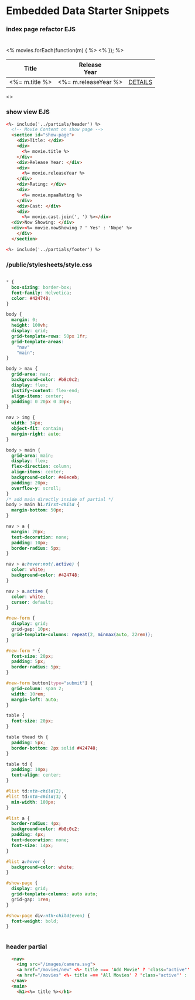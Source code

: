 # Embedded Data Starter Snippets

### index page refactor EJS
<h1></h1>
  <table id="list">
    <thead>
      <tr>
        <th>Title</th>
        <th>Release<br>Year</th>
        <th></th>
      </tr>
    </thead>
    <tbody>
      <% movies.forEach(function(m) { %>
        <tr>
          <td>
            <%= m.title %>
          </td>
          <td>
            <%= m.releaseYear %>
          </td>
          <td><a href="/movies/<%= m._id %>">DETAILS</a></td>
        </tr>
      <% }); %>
    </tbody>
  </table>

<>
### show view EJS

```html
<%- include('../partials/header') %>
  <!-- Movie Content on show page -->
  <section id="show-page">
    <div>Title: </div>
    <div>
      <%= movie.title %>
    </div>
    <div>Release Year: </div>
    <div>
      <%= movie.releaseYear %>
    </div>
    <div>Rating: </div>
    <div>
      <%= movie.mpaaRating %>
    </div>
    <div>Cast: </div>
    <div>
      <%= movie.cast.join(', ') %></div>
  <div>Now Showing: </div>
  <div><%= movie.nowShowing ? ' Yes' : 'Nope' %>
    </div>
  </section>

<%- include('../partials/footer') %>
```

### /public/stylesheets/style.css

```css

* {
  box-sizing: border-box;
  font-family: Helvetica;
  color: #424748;
}

body {
  margin: 0;
  height: 100vh;
  display: grid;
  grid-template-rows: 50px 1fr;
  grid-template-areas:
    "nav"
    "main";
}

body > nav {
  grid-area: nav;
  background-color: #b8c0c2;
  display: flex;
  justify-content: flex-end;
  align-items: center;
  padding: 0 20px 0 30px;
}

nav > img {
  width: 34px;
  object-fit: contain;
  margin-right: auto;
}

body > main {
  grid-area: main;
  display: flex;
  flex-direction: column;
  align-items: center;
  background-color: #e8eceb;
  padding: 20px;
  overflow-y: scroll;
}
/* add main directly inside of partial */
body > main h1:first-child {
  margin-bottom: 50px;
}

nav > a {
  margin: 20px;
  text-decoration: none;
  padding: 10px;
  border-radius: 5px;
}

nav > a:hover:not(.active) {
  color: white;
  background-color: #424748;
}

nav > a.active {
  color: white;
  cursor: default;
}

#new-form {
  display: grid;
  grid-gap: 10px;
  grid-template-columns: repeat(2, minmax(auto, 22rem));
}

#new-form * {
  font-size: 20px;
  padding: 5px;
  border-radius: 5px;
}

#new-form button[type="submit"] {
  grid-column: span 2;
  width: 10rem;
  margin-left: auto;
}

table {
  font-size: 20px;
}

table thead th {
  padding: 5px;
  border-bottom: 2px solid #424748;
}

table td {
  padding: 10px;
  text-align: center;
}

#list td:nth-child(2),
#list td:nth-child(3) {
  min-width: 100px;
}

#list a {
  border-radius: 4px;
  background-color: #b8c0c2;
  padding: 4px;
  text-decoration: none;
  font-size: 14px;
}

#list a:hover {
  background-color: white;
}

#show-page {
  display: grid;
  grid-template-columns: auto auto;
  grid-gap: 1rem;
}

#show-page div:nth-child(even) {
  font-weight: bold;
}



```

### header partial 

```html 
  <nav>
    <img src="/images/camera.svg">
    <a href="/movies/new" <%- title === 'Add Movie' ? 'class="active"' : '' %>>ADD MOVIE</a>
    <a href="/movies" <%- title === 'All Movies' ? 'class="active"' : '' %>>ALL MOVIES</a>
  </nav>
  <main>
    <h1><%= title %></h1>


```